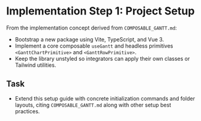 # Implementation Step 1: Project Setup

From the implementation concept derived from `COMPOSABLE_GANTT.md`:

- Bootstrap a new package using Vite, TypeScript, and Vue 3.
- Implement a core composable `useGantt` and headless primitives `<GanttChartPrimitive>` and `<GanttRowPrimitive>`.
- Keep the library unstyled so integrators can apply their own classes or Tailwind utilities.

## Task
- Extend this setup guide with concrete initialization commands and folder layouts, citing `COMPOSABLE_GANTT.md` along with other setup best practices.
